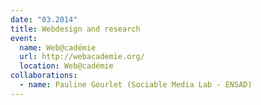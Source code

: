 ```yaml
---
date: "03.2014"
title: Webdesign and research
event:
  name: Web@cadémie
  url: http://webacademie.org/
  location: Web@cadémie
collaborations:
  - name: Pauline Gourlet (Sociable Media Lab - ENSAD)
---
```

